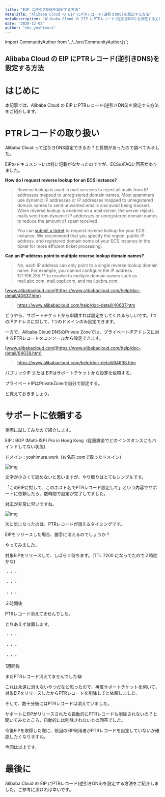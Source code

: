 ```yaml
---
title: "EIP に逆引きDNSを設定する方法"
metaTitle: "Alibaba Cloud の EIP にPTRレコード(逆引きDNS)を設定する方法"
metaDescription: "Alibaba Cloud の EIP にPTRレコード(逆引きDNS)を設定する方法"
date: "2020-12-03"
author: "sbc_yoshimura"
---
```


import CommunityAuthor from '../../src/CommunityAuthor.js';


## Alibaba Cloud の EIP にPTRレコード(逆引きDNS)を設定する方法

# はじめに

本記事では、Alibaba Cloud の EIP にPTRレコード(逆引きDNS)を設定する方法をご紹介します。    

# PTRレコードの取り扱い

Alibaba Cloud って逆引きDNS設定できるの？と質問があったので調べてみました。

EIPのドキュメントには特に記載がなかったのですが、ECSのFAQに回答がありました。

**How do I request reverse lookup for an ECS instance?**

> Reverse lookup is used in mail services to reject all mails from IP addresses mapped to unregistered domain names. Most spammers use dynamic IP addresses or IP addresses mapped to unregistered domain names to send unwanted emails and avoid being tracked. When reverse lookup is enabled on a mail server, the server rejects mails sent from dynamic IP addresses or unregistered domain names to reduce the amount of spam received.
> 
> You can [submit a ticket](https://workorder-intl.console.aliyun.com/?spm=a2c63.p38356.879954.40.55687081E6J9YH#/ticket/createIndex) to request reverse lookup for your ECS instance. We recommend that you specify the region, public IP address, and registered domain name of your ECS instance in the ticket for more efficient ticket processing.

 **Can an IP address point to multiple reverse lookup domain names?**

> No, each IP address can only point to a single reverse lookup domain name. For example, you cannot configure the IP address 121.196.255.\*\* to resolve to multiple domain names such as mail.abc.com, mail.ospf.com, and mail.zebra.com.

[www.alibabacloud.com](https://www.alibabacloud.com/help/doc-detail/40637.htm)
> https://www.alibabacloud.com/help/doc-detail/40637.htm

どうやら、サポートチケットから申請すれば設定をしてくれるらしいです。1つのIPアドレスに対して、1つのドメインのみ設定できます。

一方で、Alibaba Cloud DNSのPrivate Zoneでは、プライベートIPアドレスに対するPTRレコードをコンソールから設定できます。

[www.alibabacloud.com](https://www.alibabacloud.com/help/doc-detail/64638.htm)
> https://www.alibabacloud.com/help/doc-detail/64638.htm

パブリックIP または EIPはサポートチケットから設定を依頼する。

プライベートIPはPrivateZoneで自分で設定する。

と覚えておきましょう。

# サポートに依頼する

実際に試してみたので紹介します。

EIP : BGP (Multi-ISP) Pro in Hong Kong  (従量課金でどのインスタンスにもバインドしてない状態)

ドメイン : yoshimura.work  (お名前.comで取ったドメイン)

![img](https://raw.githubusercontent.com/sbcloud/help/master/content/usecase-computing/computing_images_26006613659667500/20201202220845.png "img")    


文字が小さくて読めないと思いますが、やり取りはとてもシンプルです。

「このEIPに対して、このホスト名でPTRレコード設定して」という内容でサポートに依頼したら、数時間で設定が完了してました。

対応が非常に早いですね。

![img](https://raw.githubusercontent.com/sbcloud/help/master/content/usecase-computing/computing_images_26006613659667500/20210106190229.png "img")    


次に気になったのは、PTRレコードが消えるタイミングです。

EIPをリリースした場合、勝手に消えるのでしょうか？

やってみました。

対象EIPをリリースして、しばらく待ちます。(TTL 7200 になってたので２時間かな)

・・・

・・・

・・・

２時間後

PTRレコード消えてませんでした。

とりあえず放置します。

・・・

・・・

・・・

1週間後

まだPTRレコード消えてませんでした😂

これは永遠に消えないやつだなと思ったので、再度サポートチケットを開いて、対象EIPをリリースしたからPTRレコードを削除してと依頼しました。

そして、数十分後にはPTRレコードは消えていました。

サポートにEIPがリリースされたら自動的にPTRレコードも削除されないの？と聞いてみたところ、自動的には削除されないとの回答でした。

今後EIPを取得した際に、前回のEIP利用者がPTRレコードを設定していないか確認したくなりますね。

今回は以上です。

# 最後に
Alibaba Cloud の EIP にPTRレコード(逆引きDNS)を設定する方法をご紹介しました。ご参考に頂ければ幸いです。    



<CommunityAuthor 
    author="吉村 真輝"
    self_introduction = "Alibaba Cloud プロフェッショナルエンジニア。中国ｘクラウドが得意。趣味は日本語ラップのDJ。"
    imageUrl="https://raw.githubusercontent.com/sbcloud/help/master/src/components/images/yoshimura_pic.jpeg"
    githubUrl="https://github.com/masaki-coba"
/>



